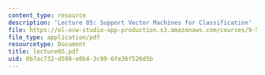```yaml
---
content_type: resource
description: 'Lecture 05: Support Vector Machines for Classification'
file: https://ol-ocw-studio-app-production.s3.amazonaws.com/courses/9-520-statistical-learning-theory-and-applications-spring-2003/0b7ac732d598e8b43c996fe36f526d5b_lecture05.pdf
file_type: application/pdf
resourcetype: Document
title: lecture05.pdf
uid: 0b7ac732-d598-e8b4-3c99-6fe36f526d5b
---
```

